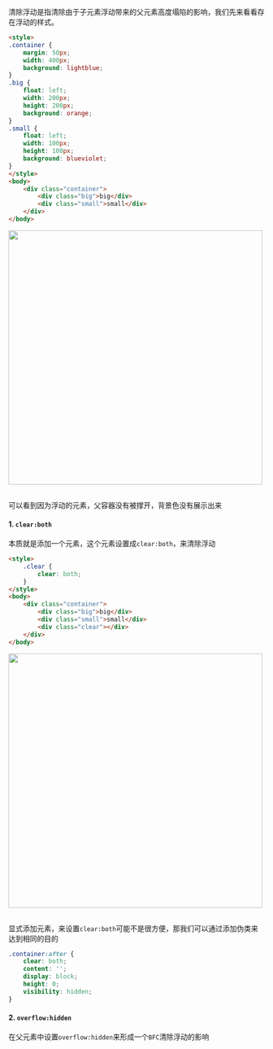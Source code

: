 <!-- ---
title: CSS基础系列之清除浮动
date: 2022-10-12
tags: CSS基础
set: CSSBase
--- -->

清除浮动是指清除由于子元素浮动带来的父元素高度塌陷的影响，我们先来看看存在浮动的样式。

```html
<style>
.container {
    margin: 50px;
    width: 400px;
    background: lightblue;
}
.big {
    float: left;
    width: 200px;
    height: 200px;
    background: orange;
}
.small {
    float: left;
    width: 100px;
    height: 100px;
    background: blueviolet;
}
</style>
<body>
    <div class="container">
        <div class="big">big</div>
        <div class="small">small</div>
    </div>
</body>
```

<div style="display:flex;"><img src="https://zhangmingemma.github.io/dist/images/2022-10-12/2.png" style="display:inline-block; margin-bottom:16px; width:500px;"></div>

可以看到因为浮动的元素，父容器没有被撑开，背景色没有展示出来

#### 1. `clear:both`

本质就是添加一个元素，这个元素设置成`clear:both`，来清除浮动

```html
<style>
    .clear {
        clear: both;
    }
</style>
<body>
    <div class="container">
        <div class="big">big</div>
        <div class="small">small</div>
        <div class="clear"></div>
    </div>
</body>
```

<div style="display:flex;"><img src="https://zhangmingemma.github.io/dist/images/2022-10-12/3.png" style="display:inline-block; margin-bottom:16px; width:500px;"></div>

显式添加元素，来设置`clear:both`可能不是很方便，那我们可以通过添加伪类来达到相同的目的

```css
.container:after {
    clear: both;
    content: '';
    display: block;
    height: 0;
    visibility: hidden;
}
```

#### 2. `overflow:hidden`

在父元素中设置`overflow:hidden`来形成一个`BFC`清除浮动的影响
